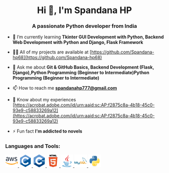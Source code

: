 <h1 align="center">Hi 👋, I'm Spandana HP</h1>
<h3 align="center">A passionate Python developer from India</h3>

- 🌱 I’m currently learning **Tkinter GUI Development with Python, Backend Web Development with Python and Django, Flask Framework**

- 👨‍💻 All of my projects are available at [https://github.com/Spandana-hp68](https://github.com/Spandana-hp68)

- 💬 Ask me about **Git & GitHub Basics, Backend Development (Flask, Django),Python Programming (Beginner to Intermediate)Python Programming (Beginner to Intermediate)**

- 📫 How to reach me **spandanahp777@gmail.com**

- 📄 Know about my experiences [https://acrobat.adobe.com/id/urn:aaid:sc:AP:f2875c8a-4b18-45c0-93e9-c58833269a12](https://acrobat.adobe.com/id/urn:aaid:sc:AP:f2875c8a-4b18-45c0-93e9-c58833269a12)

- ⚡ Fun fact **I'm addicted to novels**


<p align="left">
</p>

<h3 align="left">Languages and Tools:</h3>
<p align="left"> <a href="https://aws.amazon.com" target="_blank" rel="noreferrer"> <img src="https://raw.githubusercontent.com/devicons/devicon/master/icons/amazonwebservices/amazonwebservices-original-wordmark.svg" alt="aws" width="40" height="40"/> </a> <a href="https://www.cprogramming.com/" target="_blank" rel="noreferrer"> <img src="https://raw.githubusercontent.com/devicons/devicon/master/icons/c/c-original.svg" alt="c" width="40" height="40"/> </a> <a href="https://www.w3schools.com/cpp/" target="_blank" rel="noreferrer"> <img src="https://raw.githubusercontent.com/devicons/devicon/master/icons/cplusplus/cplusplus-original.svg" alt="cplusplus" width="40" height="40"/> </a> <a href="https://www.w3.org/html/" target="_blank" rel="noreferrer"> <img src="https://raw.githubusercontent.com/devicons/devicon/master/icons/html5/html5-original-wordmark.svg" alt="html5" width="40" height="40"/> </a> <a href="https://www.java.com" target="_blank" rel="noreferrer"> <img src="https://raw.githubusercontent.com/devicons/devicon/master/icons/java/java-original.svg" alt="java" width="40" height="40"/> </a> <a href="https://www.mysql.com/" target="_blank" rel="noreferrer"> <img src="https://raw.githubusercontent.com/devicons/devicon/master/icons/mysql/mysql-original-wordmark.svg" alt="mysql" width="40" height="40"/> </a> <a href="https://www.python.org" target="_blank" rel="noreferrer"> <img src="https://raw.githubusercontent.com/devicons/devicon/master/icons/python/python-original.svg" alt="python" width="40" height="40"/> </a> </p>
